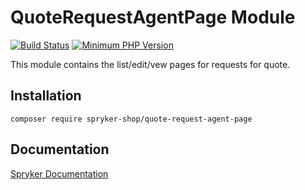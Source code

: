 # QuoteRequestAgentPage Module
[![Build Status](https://travis-ci.org/spryker-shop/quote-request-agent-page.svg)](https://travis-ci.org/spryker-shop/quote-request-agent-page)
[![Minimum PHP Version](https://img.shields.io/badge/php-%3E%3D%207.2-8892BF.svg)](https://php.net/)

This module contains the list/edit/vew pages for requests for quote.

## Installation

```
composer require spryker-shop/quote-request-agent-page
```

## Documentation

[Spryker Documentation](https://academy.spryker.com/developing_with_spryker/module_guide/modules.html)
